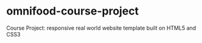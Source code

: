 # omnifood-course-project
Course Project: responsive real world website template built on HTML5 and CSS3
